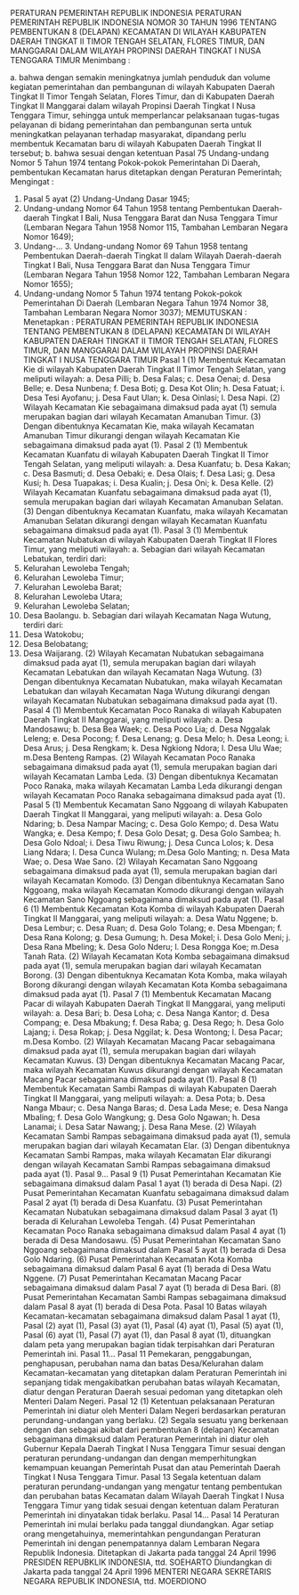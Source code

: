  PERATURAN PEMERINTAH REPUBLIK INDONESIA PERATURAN PEMERINTAH REPUBLIK INDONESIA NOMOR 30 TAHUN 1996 TENTANG PEMBENTUKAN 8 (DELAPAN) KECAMATAN DI WILAYAH KABUPATEN DAERAH TINGKAT II TIMOR TENGAH SELATAN, FLORES TIMUR, DAN MANGGARAI DALAM WILAYAH PROPINSI DAERAH TINGKAT I NUSA TENGGARA TIMUR
Menimbang :

a. bahwa dengan semakin meningkatnya jumlah penduduk dan volume kegiatan pemerintahan dan pembangunan di wilayah Kabupaten Daerah Tingkat II Timor Tengah Selatan, Flores Timur, dan di Kabupaten Daerah Tingkat II Manggarai dalam wilayah Propinsi Daerah Tingkat I Nusa Tenggara Timur, sehingga untuk memperlancar pelaksanaan tugas-tugas pelayanan di bidang pemerintahan dan pembangunan serta untuk meningkatkan pelayanan terhadap masyarakat, dipandang perlu membentuk Kecamatan baru di wilayah Kabupaten Daerah Tingkat II tersebut;
b. bahwa sesuai dengan ketentuan Pasal 75 Undang-undang Nomor 5 Tahun 1974 tentang Pokok-pokok Pemerintahan Di Daerah, pembentukan Kecamatan harus ditetapkan dengan Peraturan Pemerintah;
Mengingat :

1. Pasal 5 ayat (2) Undang-Undang Dasar 1945;
2. Undang-undang Nomor 64 Tahun 1958 tentang Pembentukan Daerah-daerah Tingkat I Bali, Nusa Tenggara Barat dan Nusa Tenggara Timur (Lembaran Negara Tahun 1958 Nomor 115, Tambahan Lembaran Negara Nomor 1649);
3. Undang-… 3. Undang-undang Nomor 69 Tahun 1958 tentang Pembentukan Daerah-daerah Tingkat II dalam Wilayah Daerah-daerah Tingkat I Bali, Nusa Tenggara Barat dan Nusa Tenggara Timur (Lembaran Negara Tahun 1958 Nomor 122, Tambahan Lembaran Negara Nomor 1655);
4. Undang-undang Nomor 5 Tahun 1974 tentang Pokok-pokok Pemerintahan Di Daerah (Lembaran Negara Tahun 1974 Nomor 38, Tambahan Lembaran Negara Nomor 3037);
MEMUTUSKAN :
 Menetapkan : PERATURAN PEMERINTAH REPUBLIK INDONESIA TENTANG PEMBENTUKAN 8 (DELAPAN) KECAMATAN DI WILAYAH KABUPATEN DAERAH TINGKAT II TIMOR TENGAH SELATAN, FLORES TIMUR, DAN MANGGARAI DALAM WILAYAH PROPINSI DAERAH TINGKAT I NUSA TENGGARA TIMUR
Pasal 1
(1) Membentuk Kecamatan Kie di wilayah Kabupaten Daerah Tingkat II Timor Tengah Selatan, yang meliputi wilayah:
a. Desa Pilli;
b. Desa Falas;
c. Desa Oenai;
d. Desa Belle;
e. Desa Nunbena;
f. Desa Boti;
g. Desa Kot Olin;
h. Desa Fatuat;
i. Desa Tesi Ayofanu;
j. Desa Faut Ulan;
k. Desa Oinlasi;
l. Desa Napi.
(2) Wilayah Kecamatan Kie sebagaimana dimaksud pada ayat (1) semula merupakan bagian dari wilayah Kecamatan Amanuban Timur.
(3) Dengan dibentuknya Kecamatan Kie, maka wilayah Kecamatan Amanuban Timur dikurangi dengan wilayah Kecamatan Kie sebagaimana dimaksud pada ayat (1).
Pasal 2
(1) Membentuk Kecamatan Kuanfatu di wilayah Kabupaten Daerah Tingkat II Timor Tengah Selatan, yang meliputi wilayah:
a. Desa Kuanfatu;
b. Desa Kakan;
c. Desa Basmuti;
d. Desa Oebaki;
e. Desa Olais;
f. Desa Lasi;
g. Desa Kusi;
h. Desa Tuapakas;
i. Desa Kualin;
j. Desa Oni;
k. Desa Kelle.
(2) Wilayah Kecamatan Kuanfatu sebagaimana dimaksud pada ayat (1), semula merupakan bagian dari wilayah Kecamatan Amanuban Selatan.
(3) Dengan dibentuknya Kecamatan Kuanfatu, maka wilayah Kecamatan Amanuban Selatan dikurangi dengan wilayah Kecamatan Kuanfatu sebagaimana dimaksud pada ayat (1).
Pasal 3
(1) Membentuk Kecamatan Nubatukan di wilayah Kabupaten Daerah Tingkat II Flores Timur, yang meliputi wilayah:
a. Sebagian dari wilayah Kecamatan Lebatukan, terdiri dari:
1. Kelurahan Lewoleba Tengah;
2. Kelurahan Lewoleba Timur;
3. Kelurahan Lewoleba Barat;
4. Kelurahan Lewoleba Utara;
5. Kelurahan Lewoleba Selatan;
6. Desa Baolangu.
b. Sebagian dari wilayah Kecamatan Naga Wutung, terdiri dari:
1. Desa Watokobu;
2. Desa Belobatang;
3. Desa Waijarang.
(2) Wilayah Kecamatan Nubatukan sebagaimana dimaksud pada ayat (1), semula merupakan bagian dari wilayah Kecamatan Lebatukan dan wilayah Kecamatan Naga Wutung.
(3) Dengan dibentuknya Kecamatan Nubatukan, maka wilayah Kecamatan Lebatukan dan wilayah Kecamatan Naga Wutung dikurangi dengan wilayah Kecamatan Nubatukan sebagaimana dimaksud pada ayat (1).
Pasal 4
(1) Membentuk Kecamatan Poco Ranaka di wilayah Kabupaten Daerah Tingkat II Manggarai, yang meliputi wilayah:
a. Desa Mandosawu;
b. Desa Bea Waek;
c. Desa Poco Lia;
d. Desa Nggalak Leleng;
e. Desa Pocong;
f. Desa Lenang;
g. Desa Melo;
h. Desa Leong;
i. Desa Arus;
j. Desa Rengkam;
k. Desa Ngkiong Ndora;
l. Desa Ulu Wae;
m.Desa Benteng Rampas.
(2) Wilayah Kecamatan Poco Ranaka sebagaimana dimaksud pada ayat (1), semula merupakan bagian dari wilayah Kecamatan Lamba Leda.
(3) Dengan dibentuknya Kecamatan Poco Ranaka, maka wilayah Kecamatan Lamba Leda dikurangi dengan wilayah Kecamatan Poco Ranaka sebagaimana dimaksud pada ayat (1).
Pasal 5
(1) Membentuk Kecamatan Sano Nggoang di wilayah Kabupaten Daerah Tingkat II Manggarai, yang meliputi wilayah:
a. Desa Golo Ndaring;
b. Desa Nampar Macing;
c. Desa Golo Kempo;
d. Desa Watu Wangka;
e. Desa Kempo;
f. Desa Golo Desat;
g. Desa Golo Sambea;
h. Desa Golo Ndoal;
i. Desa Tiwu Riwung;
j. Desa Cunca Lolos;
k. Desa Liang Ndara;
l. Desa Cunca Wulang;
m.Desa Golo Manting;
n. Desa Mata Wae;
o. Desa Wae Sano.
(2) Wilayah Kecamatan Sano Nggoang sebagaimana dimaksud pada ayat (1), semula merupakan bagian dari wilayah Kecamatan Komodo.
(3) Dengan dibentuknya Kecamatan Sano Nggoang, maka wilayah Kecamatan Komodo dikurangi dengan wilayah Kecamatan Sano Nggoang sebagaimana dimaksud pada ayat (1).
Pasal 6
(1) Membentuk Kecamatan Kota Komba di wilayah Kabupaten Daerah Tingkat II Manggarai, yang meliputi wilayah:
a. Desa Watu Nggene;
b. Desa Lembur;
c. Desa Ruan;
d. Desa Golo Tolang;
e. Desa Mbengan;
f. Desa Rana Kolong;
g. Desa Gumung;
h. Desa Mokel;
i. Desa Golo Meni;
j. Desa Rana Mbeling;
k. Desa Golo Nderu;
l. Desa Rongga Koe;
m.Desa Tanah Rata.
(2) Wilayah Kecamatan Kota Komba sebagaimana dimaksud pada ayat (1), semula merupakan bagian dari wilayah Kecamatan Borong.
(3) Dengan dibentuknya Kecamatan Kota Komba, maka wilayah Borong dikurangi dengan wilayah Kecamatan Kota Komba sebagaimana dimaksud pada ayat (1).
Pasal 7
(1) Membentuk Kecamatan Macang Pacar di wilayah Kabupaten Daerah Tingkat II Manggarai, yang meliputi wilayah:
a. Desa Bari;
b. Desa Loha;
c. Desa Nanga Kantor;
d. Desa Compang;
e. Desa Mbakung;
f. Desa Raba;
g. Desa Rego;
h. Desa Golo Lajang;
i. Desa Rokap;
j. Desa Nggilat;
k. Desa Wontong;
l. Desa Pacar;
m.Desa Kombo.
(2) Wilayah Kecamatan Macang Pacar sebagaimana dimaksud pada ayat (1), semula merupakan bagian dari wilayah Kecamatan Kuwus.
(3) Dengan dibentuknya Kecamatan Macang Pacar, maka wilayah Kecamatan Kuwus dikurangi dengan wilayah Kecamatan Macang Pacar sebagaimana dimaksud pada ayat (1).
Pasal 8
(1) Membentuk Kecamatan Sambi Rampas di wilayah Kabupaten Daerah Tingkat II Manggarai, yang meliputi wilayah:
a. Desa Pota;
b. Desa Nanga Mbaur;
c. Desa Nanga Baras;
d. Desa Lada Mese;
e. Desa Nanga Mbaling;
f. Desa Golo Wangkung;
g. Desa Golo Ngawan;
h. Desa Lanamai;
i. Desa Satar Nawang;
j. Desa Rana Mese.
(2) Wilayah Kecamatan Sambi Rampas sebagaimana dimaksud pada ayat (1), semula merupakan bagian dari wilayah Kecamatan Elar.
(3) Dengan dibentuknya Kecamatan Sambi Rampas, maka wilayah Kecamatan Elar dikurangi dengan wilayah Kecamatan Sambi Rampas sebagaimana dimaksud pada ayat (1). Pasal 9…
Pasal 9
(1) Pusat Pemerintahan Kecamatan Kie sebagaimana dimaksud dalam Pasal 1 ayat (1) berada di Desa Napi.
(2) Pusat Pemerintahan Kecamatan Kuanfatu sebagaimana dimaksud dalam Pasal 2 ayat (1) berada di Desa Kuanfatu.
(3) Pusat Pemerintahan Kecamatan Nubatukan sebagaimana dimaksud dalam Pasal 3 ayat (1) berada di Kelurahan Lewoleba Tengah.
(4) Pusat Pemerintahan Kecamatan Poco Ranaka sebagaimana dimaksud dalam Pasal 4 ayat (1) berada di Desa Mandosawu.
(5) Pusat Pemerintahan Kecamatan Sano Nggoang sebagaimana dimaksud dalam Pasal 5 ayat (1) berada di Desa Golo Ndaring.
(6) Pusat Pemerintahan Kecamatan Kota Komba sebagaimana dimaksud dalam Pasal 6 ayat (1) berada di Desa Watu Nggene.
(7) Pusat Pemerintahan Kecamatan Macang Pacar sebagaimana dimaksud dalam Pasal 7 ayat (1) berada di Desa Bari.
(8) Pusat Pemerintahan Kecamatan Sambi Rampas sebagaimana dimaksud dalam Pasal 8 ayat (1) berada di Desa Pota.
Pasal 10
Batas wilayah Kecamatan-kecamatan sebagaimana dimaksud dalam Pasal 1 ayat (1), Pasal (2) ayat (1), Pasal (3) ayat (1), Pasal (4) ayat (1), Pasal (5) ayat (1), Pasal (6) ayat (1), Pasal (7) ayat (1), dan Pasal 8 ayat (1), dituangkan dalam peta yang merupakan bagian tidak terpisahkan dari Peraturan Pemerintah ini. Pasal 11…
Pasal 11
Pemekaran, penggabungan, penghapusan, perubahan nama dan batas Desa/Kelurahan dalam Kecamatan-kecamatan yang ditetapkan dalam Peraturan Pemerintah ini sepanjang tidak mengakibatkan perubahan batas wilayah Kecamatan, diatur dengan Peraturan Daerah sesuai pedoman yang ditetapkan oleh Menteri Dalam Negeri.
Pasal 12
(1) Ketentuan pelaksanaan Peraturan Pemerintah ini diatur oleh Menteri Dalam Negeri berdasarkan peraturan perundang-undangan yang berlaku.
(2) Segala sesuatu yang berkenaan dengan dan sebagai akibat dari pembentukan 8 (delapan) Kecamatan sebagaimana dimaksud dalam Peraturan Pemerintah ini diatur oleh Gubernur Kepala Daerah Tingkat I Nusa Tenggara Timur sesuai dengan peraturan perundang-undangan dan dengan memperhitungkan kemampuan keuangan Pemerintah Pusat dan atau Pemerintah Daerah Tingkat I Nusa Tenggara Timur.
Pasal 13
Segala ketentuan dalam peraturan perundang-undangan yang mengatur tentang pembentukan dan perubahan batas Kecamatan dalam Wilayah Daerah Tingkat I Nusa Tenggara Timur yang tidak sesuai dengan ketentuan dalam Peraturan Pemerintah ini dinyatakan tidak berlaku. Pasal 14…
Pasal 14
Peraturan Pemerintah ini mulai berlaku pada tanggal diundangkan.
Agar setiap orang mengetahuinya, memerintahkan pengundangan Peraturan Pemerintah ini dengan penempatannya dalam Lembaran Negara Republik Indonesia. Ditetapkan di Jakarta pada tanggal 24 April 1996 PRESIDEN REPUBKLIK INDONESIA, ttd. SOEHARTO Diundangkan di Jakarta pada tanggal 24 April 1996 MENTERI NEGARA SEKRETARIS NEGARA REPUBLIK INDONESIA, ttd. MOERDIONO